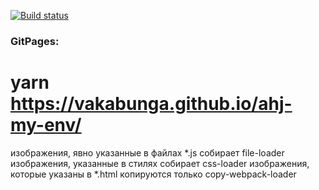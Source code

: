 [![Build status](https://ci.appveyor.com/api/projects/status/giip4smuemeyb5qq?svg=true)](https://ci.appveyor.com/project/vakabunga/ahj-my-env)

### GitPages: 

# yarn https://vakabunga.github.io/ahj-my-env/

изображения, явно указанные в файлах *.js собирает file-loader
изображения, указанные в стилях собирает css-loader
изображения, которые указаны в *.html копируются только copy-webpack-loader